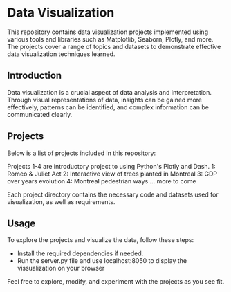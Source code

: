# Data Visualization
This repository contains data visualization projects implemented using various tools and libraries such as Matplotlib, Seaborn, Plotly, and more. 
The projects cover a range of topics and datasets to demonstrate effective data visualization techniques learned.

## Introduction
Data visualization is a crucial aspect of data analysis and interpretation. 
Through visual representations of data, insights can be gained more effectively, patterns can be identified, and complex information can be communicated clearly.

## Projects
Below is a list of projects included in this repository:

Projects 1-4 are introductory project to using Python's Plotly and Dash.
1: Romeo & Juliet Act
2: Interactive view of trees planted in Montreal
3: GDP over years evolution
4: Montreal pedestrian ways
... more to come

Each project directory contains the necessary code and datasets used for visualization, as well as requirements.

## Usage
To explore the projects and visualize the data, follow these steps:

- Install the required dependencies if needed.
- Run the server.py file and use localhost:8050 to display the vissualization on your browser

Feel free to explore, modify, and experiment with the projects as you see fit.
